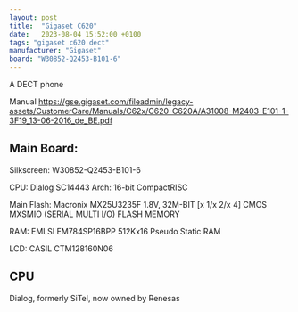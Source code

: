 ```yaml
---
layout: post
title:  "Gigaset C620"
date:   2023-08-04 15:52:00 +0100
tags: "gigaset c620 dect"
manufacturer: "Gigaset"
board: "W30852-Q2453-B101-6"
---
```

A DECT phone

Manual
https://gse.gigaset.com/fileadmin/legacy-assets/CustomerCare/Manuals/C62x/C620-C620A/A31008-M2403-E101-1-3F19_13-06-2016_de_BE.pdf

## Main Board:
Silkscreen:
W30852-Q2453-B101-6

CPU:		Dialog SC14443
Arch:		16-bit CompactRISC

Main Flash:	Macronix MX25U3235F
	    1.8V, 32M-BIT [x 1/x 2/x 4] CMOS MXSMIO (SERIAL MULTI I/O) FLASH MEMORY

RAM: EMLSI EM784SP16BPP
        512Kx16 Pseudo Static RAM

LCD: CASIL CTM128160N06

## CPU
Dialog, formerly SiTel, now owned by Renesas